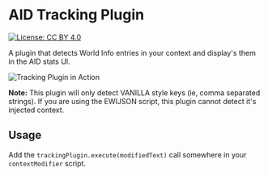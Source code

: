 # AID Tracking Plugin

[![License: CC BY 4.0](https://img.shields.io/badge/License-CC%20BY%204.0-lightgrey.svg)](https://creativecommons.org/licenses/by/4.0/)

A plugin that detects World Info entries in your context and display's them in the AID stats UI.

![Tracking Plugin in Action](https://cdn.discordapp.com/attachments/717764081058185316/817918617806307368/unknown.png)

**Note:** This plugin will only detect VANILLA style keys (ie, comma separated strings). If you are using the EWIJSON script, this plugin cannot detect it's injected context. 

## Usage

Add the `trackingPlugin.execute(modifiedText)` call somewhere in your `contextModifier` script.
